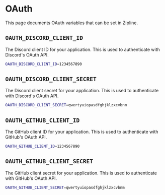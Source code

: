 # OAuth
This page documents OAuth variables that can be set in Zipline.

## `OAUTH_DISCORD_CLIENT_ID`
The Discord client ID for your application. This is used to authenticate with Discord's OAuth API.

```bash
OAUTH_DISCORD_CLIENT_ID=1234567890
```

## `OAUTH_DISCORD_CLIENT_SECRET`
The Discord client secret for your application. This is used to authenticate with Discord's OAuth API.

```bash
OAUTH_DISCORD_CLIENT_SECRET=qwertyuiopasdfghjklzxcvbnm
```

## `OAUTH_GITHUB_CLIENT_ID`
The GitHub client ID for your application. This is used to authenticate with GitHub's OAuth API.

```bash
OAUTH_GITHUB_CLIENT_ID=1234567890
```

## `OAUTH_GITHUB_CLIENT_SECRET`
The GitHub client secret for your application. This is used to authenticate with GitHub's OAuth API.

```bash
OAUTH_GITHUB_CLIENT_SECRET=qwertyuiopasdfghjklzxcvbnm
```